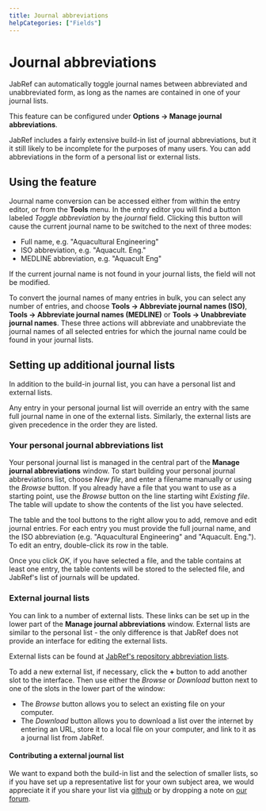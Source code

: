 ```yaml
---
title: Journal abbreviations
helpCategories: ["Fields"]
---
```


# Journal abbreviations

JabRef can automatically toggle journal names between abbreviated and unabbreviated form, as long as the names are contained in one of your journal lists.

This feature can be configured under **Options -&gt; Manage journal abbreviations**.

JabRef includes a fairly extensive build-in list of journal abbreviations, but it it still likely to be incomplete for the purposes of many users. You can add abbreviations in the form of a personal list or external lists.

## Using the feature

Journal name conversion can be accessed either from within the entry editor, or from the **Tools** menu. In the entry editor you will find a button labeled *Toggle abbreviation* by the *journal* field. Clicking this button will cause the current journal name to be switched to the next of three modes:

-   Full name, e.g. "Aquacultural Engineering"
-   ISO abbreviation, e.g. "Aquacult. Eng."
-   MEDLINE abbreviation, e.g. "Aquacult Eng"

If the current journal name is not found in your journal lists, the field will not be modified.

To convert the journal names of many entries in bulk, you can select any number of entries, and choose **Tools -&gt; Abbreviate journal names (ISO)**, **Tools -&gt; Abbreviate journal names (MEDLINE)** or **Tools -&gt; Unabbreviate journal names**. These three actions will abbreviate and unabbreviate the journal names of all selected entries for which the journal name could be found in your journal lists.

## Setting up additional journal lists

In addition to the build-in journal list, you can have a personal list and external lists.

Any entry in your personal journal list will override an entry with the same full journal name in one of the external lists. Similarly, the external lists are given precedence in the order they are listed.

### Your personal journal abbreviations list

Your personal journal list is managed in the central part of the **Manage journal abbreviations** window. To start building your personal journal abbreviations list, choose *New file*, and enter a filename manually or using the *Browse* button. If you already have a file that you want to use as a starting point, use the *Browse* button on the line starting wiht *Existing file*. The table will update to show the contents of the list you have selected.

The table and the tool buttons to the right allow you to add, remove and edit journal entries. For each entry you must provide the full journal name, and the ISO abbreviation (e.g. "Aquacultural Engineering" and "Aquacult. Eng."). To edit an entry, double-click its row in the table.

Once you click *OK*, if you have selected a file, and the table contains at least one entry, the table contents will be stored to the selected file, and JabRef's list of journals will be updated.

### External journal lists

You can link to a number of external lists. These links can be set up in the lower part of the **Manage journal abbreviations** window. External lists are similar to the personal list - the only difference is that JabRef does not provide an interface for editing the external lists.

External lists can be found at [JabRef's repository abbreviation lists](http://abbrv.jabref.org/).

To add a new external list, if necessary, click the **+** button to add another slot to the interface. Then use either the *Browse* or *Download* button next to one of the slots in the lower part of the window:

- The *Browse* button allows you to select an existing file on your computer.
- The *Download* button allows you to download a list over the internet by entering an URL, store it to a local file on your computer, and link to it as a journal list from JabRef.

#### Contributing a external journal list

We want to expand both the build-in list and the selection of smaller lists, so if you have set up a representative list for your own subject area, we would appreciate it if you share your list via [github](https://github.com/JabRef/reference-abbreviations) or by dropping a note on [our forum](http://discourse.jabref.org/).
